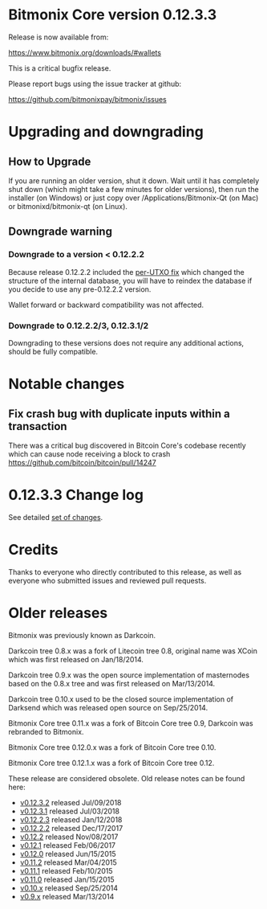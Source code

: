 Bitmonix Core version 0.12.3.3
==========================

Release is now available from:

  <https://www.bitmonix.org/downloads/#wallets>

This is a critical bugfix release.

Please report bugs using the issue tracker at github:

  <https://github.com/bitmonixpay/bitmonix/issues>


Upgrading and downgrading
=========================

How to Upgrade
--------------

If you are running an older version, shut it down. Wait until it has completely
shut down (which might take a few minutes for older versions), then run the
installer (on Windows) or just copy over /Applications/Bitmonix-Qt (on Mac) or
bitmonixd/bitmonix-qt (on Linux).

Downgrade warning
-----------------

### Downgrade to a version < 0.12.2.2

Because release 0.12.2.2 included the [per-UTXO fix](release-notes/bitmonix/release-notes-0.12.2.2.md#per-utxo-fix)
which changed the structure of the internal database, you will have to reindex
the database if you decide to use any pre-0.12.2.2 version.

Wallet forward or backward compatibility was not affected.

### Downgrade to 0.12.2.2/3, 0.12.3.1/2

Downgrading to these versions does not require any additional actions, should be
fully compatible.


Notable changes
===============

Fix crash bug with duplicate inputs within a transaction
--------------------------------------------------------

There was a critical bug discovered in Bitcoin Core's codebase recently which
can cause node receiving a block to crash https://github.com/bitcoin/bitcoin/pull/14247

0.12.3.3 Change log
===================

See detailed [set of changes](https://github.com/bitmonixpay/bitmonix/compare/v0.12.3.2...bitmonixpay:v0.12.3.3).

Credits
=======

Thanks to everyone who directly contributed to this release,
as well as everyone who submitted issues and reviewed pull requests.


Older releases
==============

Bitmonix was previously known as Darkcoin.

Darkcoin tree 0.8.x was a fork of Litecoin tree 0.8, original name was XCoin
which was first released on Jan/18/2014.

Darkcoin tree 0.9.x was the open source implementation of masternodes based on
the 0.8.x tree and was first released on Mar/13/2014.

Darkcoin tree 0.10.x used to be the closed source implementation of Darksend
which was released open source on Sep/25/2014.

Bitmonix Core tree 0.11.x was a fork of Bitcoin Core tree 0.9,
Darkcoin was rebranded to Bitmonix.

Bitmonix Core tree 0.12.0.x was a fork of Bitcoin Core tree 0.10.

Bitmonix Core tree 0.12.1.x was a fork of Bitcoin Core tree 0.12.

These release are considered obsolete. Old release notes can be found here:

- [v0.12.3.2](https://github.com/bitmonixpay/bitmonix/blob/master/doc/release-notes/bitmonix/release-notes-0.12.3.2.md) released Jul/09/2018
- [v0.12.3.1](https://github.com/bitmonixpay/bitmonix/blob/master/doc/release-notes/bitmonix/release-notes-0.12.3.1.md) released Jul/03/2018
- [v0.12.2.3](https://github.com/bitmonixpay/bitmonix/blob/master/doc/release-notes/bitmonix/release-notes-0.12.2.3.md) released Jan/12/2018
- [v0.12.2.2](https://github.com/bitmonixpay/bitmonix/blob/master/doc/release-notes/bitmonix/release-notes-0.12.2.2.md) released Dec/17/2017
- [v0.12.2](https://github.com/bitmonixpay/bitmonix/blob/master/doc/release-notes/bitmonix/release-notes-0.12.2.md) released Nov/08/2017
- [v0.12.1](https://github.com/bitmonixpay/bitmonix/blob/master/doc/release-notes/bitmonix/release-notes-0.12.1.md) released Feb/06/2017
- [v0.12.0](https://github.com/bitmonixpay/bitmonix/blob/master/doc/release-notes/bitmonix/release-notes-0.12.0.md) released Jun/15/2015
- [v0.11.2](https://github.com/bitmonixpay/bitmonix/blob/master/doc/release-notes/bitmonix/release-notes-0.11.2.md) released Mar/04/2015
- [v0.11.1](https://github.com/bitmonixpay/bitmonix/blob/master/doc/release-notes/bitmonix/release-notes-0.11.1.md) released Feb/10/2015
- [v0.11.0](https://github.com/bitmonixpay/bitmonix/blob/master/doc/release-notes/bitmonix/release-notes-0.11.0.md) released Jan/15/2015
- [v0.10.x](https://github.com/bitmonixpay/bitmonix/blob/master/doc/release-notes/bitmonix/release-notes-0.10.0.md) released Sep/25/2014
- [v0.9.x](https://github.com/bitmonixpay/bitmonix/blob/master/doc/release-notes/bitmonix/release-notes-0.9.0.md) released Mar/13/2014

